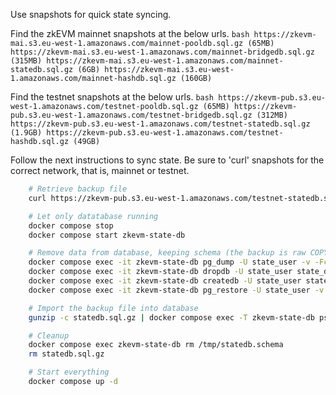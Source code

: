 Use snapshots for quick state syncing. 

Find the zkEVM mainnet snapshots at the below urls.
    ```bash
    https://zkevm-mai.s3.eu-west-1.amazonaws.com/mainnet-pooldb.sql.gz (65MB)
    https://zkevm-mai.s3.eu-west-1.amazonaws.com/mainnet-bridgedb.sql.gz (315MB)
    https://zkevm-mai.s3.eu-west-1.amazonaws.com/mainnet-statedb.sql.gz (6GB)
    https://zkevm-mai.s3.eu-west-1.amazonaws.com/mainnet-hashdb.sql.gz (160GB)
    ```

Find the testnet snapshots at the below urls.
    ```bash
    https://zkevm-pub.s3.eu-west-1.amazonaws.com/testnet-pooldb.sql.gz (65MB)
    https://zkevm-pub.s3.eu-west-1.amazonaws.com/testnet-bridgedb.sql.gz (312MB)
    https://zkevm-pub.s3.eu-west-1.amazonaws.com/testnet-statedb.sql.gz (1.9GB)
    https://zkevm-pub.s3.eu-west-1.amazonaws.com/testnet-hashdb.sql.gz (49GB)
    ```

Follow the next instructions to sync state. Be sure to 'curl' snapshots for the correct network, that is, mainnet or testnet.

```bash
    # Retrieve backup file
    curl https://zkevm-pub.s3.eu-west-1.amazonaws.com/testnet-statedb.sql.gz -o statedb.sql.gz

    # Let only datatabase running
    docker compose stop
    docker compose start zkevm-state-db

    # Remove data from database, keeping schema (the backup is raw COPY)
    docker compose exec -it zkevm-state-db pg_dump -U state_user -v -Fc -s -f /tmp/statedb.schema state_db
    docker compose exec -it zkevm-state-db dropdb -U state_user state_db
    docker compose exec -it zkevm-state-db createdb -U state_user state_db
    docker compose exec -it zkevm-state-db pg_restore -U state_user -v -d state_db /tmp/statedb.schema

    # Import the backup file into database
    gunzip -c statedb.sql.gz | docker compose exec -T zkevm-state-db psql -U state_user -d state_db

    # Cleanup
    docker compose exec zkevm-state-db rm /tmp/statedb.schema
    rm statedb.sql.gz

    # Start everything
    docker compose up -d
```
